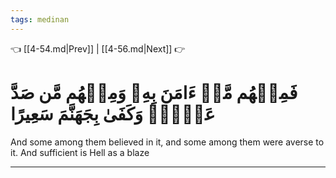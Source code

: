 ```yaml
---
tags: medinan
---
```


👈 [[4-54.md|Prev]] | [[4-56.md|Next]] 👉

# فَمِنۡهُم مَّنۡ ءَامَنَ بِهِۦ وَمِنۡهُم مَّن صَدَّ عَنۡهُۚ وَكَفَىٰ بِجَهَنَّمَ سَعِيرًا

And some among them believed in it, and some among them were averse to it. And sufficient is Hell as a blaze

---

